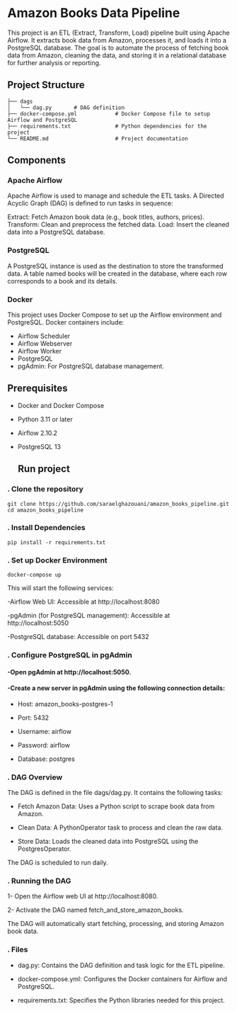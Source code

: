 # Amazon Books Data Pipeline
This project is an ETL (Extract, Transform, Load) pipeline built using Apache Airflow. It extracts book data from Amazon, processes it, and loads it into a PostgreSQL database. The goal is to automate the process of fetching book data from Amazon, cleaning the data, and storing it in a relational database for further analysis or reporting.
## Project Structure
```
├── dags
│   └── dag.py       # DAG definition
├── docker-compose.yml            # Docker Compose file to setup Airflow and PostgreSQL
├── requirements.txt              # Python dependencies for the project
└── README.md                     # Project documentation
```
## Components
### Apache Airflow
Apache Airflow is used to manage and schedule the ETL tasks. A Directed Acyclic Graph (DAG) is defined to run tasks in sequence:

Extract: Fetch Amazon book data (e.g., book titles, authors, prices).
Transform: Clean and preprocess the fetched data.
Load: Insert the cleaned data into a PostgreSQL database.
### PostgreSQL
A PostgreSQL instance is used as the destination to store the transformed data. A table named books will be created in the database, where each row corresponds to a book and its details.

### Docker
This project uses Docker Compose to set up the Airflow environment and PostgreSQL. Docker containers include:

- Airflow Scheduler
- Airflow Webserver
- Airflow Worker
- PostgreSQL
- pgAdmin: For PostgreSQL database management.

## Prerequisites
- Docker and Docker Compose
- Python 3.11 or later
- Airflow 2.10.2
- PostgreSQL 13

  ## Run project
### . Clone the repository
```
git clone https://github.com/saraelghazouani/amazon_books_pipeline.git
cd amazon_books_pipeline
```
### . Install Dependencies
```
pip install -r requirements.txt
```
### . Set up Docker Environment
```
docker-compose up
```
This will start the following services:

-Airflow Web UI: Accessible at http://localhost:8080

-pgAdmin (for PostgreSQL management): Accessible at http://localhost:5050

-PostgreSQL database: Accessible on port 5432

### . Configure PostgreSQL in pgAdmin

 #### -Open pgAdmin at http://localhost:5050.

 #### -Create a new server in pgAdmin using the following connection details:

  - Host: amazon_books-postgres-1

  - Port: 5432

  - Username: airflow

  - Password: airflow

  - Database: postgres
  
### . DAG Overview
The DAG is defined in the file dags/dag.py. It contains the following tasks:

- Fetch Amazon Data: Uses a Python script to scrape book data from Amazon.

- Clean Data: A PythonOperator task to process and clean the raw data.

- Store Data: Loads the cleaned data into PostgreSQL using the PostgresOperator.

The DAG is scheduled to run daily.

### . Running the DAG
   
   1- Open the Airflow web UI at http://localhost:8080.
   
   2- Activate the DAG named fetch_and_store_amazon_books.
   
   The DAG will automatically start fetching, processing, and storing Amazon book data.

### . Files
  - dag.py: Contains the DAG definition and task logic for the ETL pipeline.
   
  - docker-compose.yml: Configures the Docker containers for Airflow and PostgreSQL.

  - requirements.txt: Specifies the Python libraries needed for this project.

